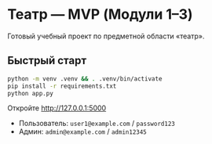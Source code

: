 # Театр — MVP (Модули 1–3)

Готовый учебный проект по предметной области «театр».

## Быстрый старт

```bash
python -m venv .venv && . .venv/bin/activate
pip install -r requirements.txt
python app.py
```
Откройте http://127.0.0.1:5000

- Пользователь: `user1@example.com` / `password123`
- Админ: `admin@example.com` / `admin12345`
